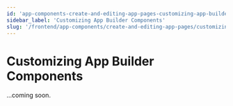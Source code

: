 ```yaml
---
id: 'app-components-create-and-editing-app-pages-customizing-app-builder-components'
sidebar_label: 'Customizing App Builder Components'
slug: '/frontend/app-components/create-and-editing-app-pages/customizing-app-builder-components'
---
```


# Customizing App Builder Components

...coming soon.
